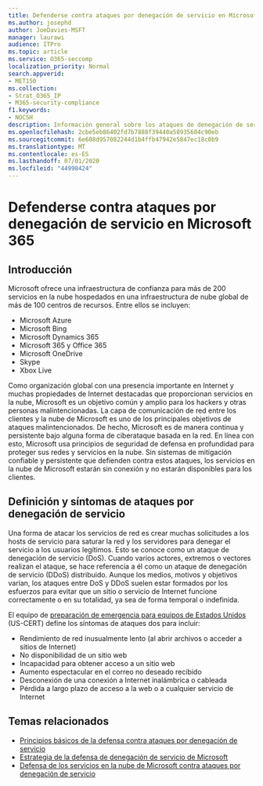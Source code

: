 ```yaml
---
title: Defenderse contra ataques por denegación de servicio en Microsoft 365
ms.author: josephd
author: JoeDavies-MSFT
manager: laurawi
audience: ITPro
ms.topic: article
ms.service: O365-seccomp
localization_priority: Normal
search.appverid:
- MET150
ms.collection:
- Strat_O365_IP
- M365-security-compliance
f1.keywords:
- NOCSH
description: Información general sobre los ataques de denegación de servicio (DoS).
ms.openlocfilehash: 2cbe5eb86402fd7b7888f39440a58935604c90eb
ms.sourcegitcommit: 6e608d957082244d1b4ffb47942e5847ec18c0b9
ms.translationtype: MT
ms.contentlocale: es-ES
ms.lasthandoff: 07/01/2020
ms.locfileid: "44998424"
---
```

# <a name="defend-against-denial-of-service-attacks-in-microsoft-365"></a>Defenderse contra ataques por denegación de servicio en Microsoft 365

## <a name="introduction"></a>Introducción

Microsoft ofrece una infraestructura de confianza para más de 200 servicios en la nube hospedados en una infraestructura de nube global de más de 100 centros de recursos. Entre ellos se incluyen:

- Microsoft Azure
- Microsoft Bing
- Microsoft Dynamics 365
- Microsoft 365 y Office 365
- Microsoft OneDrive
- Skype
- Xbox Live

Como organización global con una presencia importante en Internet y muchas propiedades de Internet destacadas que proporcionan servicios en la nube, Microsoft es un objetivo común y amplio para los hackers y otras personas malintencionadas. La capa de comunicación de red entre los clientes y la nube de Microsoft es uno de los principales objetivos de ataques malintencionados. De hecho, Microsoft es de manera continua y persistente bajo alguna forma de ciberataque basada en la red. En línea con esto, Microsoft usa principios de seguridad de defensa en profundidad para proteger sus redes y servicios en la nube. Sin sistemas de mitigación confiable y persistente que defienden contra estos ataques, los servicios en la nube de Microsoft estarán sin conexión y no estarán disponibles para los clientes.

## <a name="definition-and-symptoms-of-denial-of-service-attacks"></a>Definición y síntomas de ataques por denegación de servicio

Una forma de atacar los servicios de red es crear muchas solicitudes a los hosts de servicio para saturar la red y los servidores para denegar el servicio a los usuarios legítimos. Esto se conoce como un ataque de denegación de servicio (DoS). Cuando varios actores, extremos o vectores realizan el ataque, se hace referencia a él como un ataque de denegación de servicio (DDoS) distribuido. Aunque los medios, motivos y objetivos varían, los ataques entre DoS y DDoS suelen estar formados por los esfuerzos para evitar que un sitio o servicio de Internet funcione correctamente o en su totalidad, ya sea de forma temporal o indefinida.

El equipo de [preparación de emergencia para equipos de Estados Unidos](https://www.us-cert.gov/) (US-CERT) define los síntomas de ataques dos para incluir:

- Rendimiento de red inusualmente lento (al abrir archivos o acceder a sitios de Internet)
- No disponibilidad de un sitio web
- Incapacidad para obtener acceso a un sitio web
- Aumento espectacular en el correo no deseado recibido
- Desconexión de una conexión a Internet inalámbrica o cableada
- Pérdida a largo plazo de acceso a la web o a cualquier servicio de Internet

## <a name="related-topics"></a>Temas relacionados

- [Principios básicos de la defensa contra ataques por denegación de servicio](office-365-core-principles-of-defense-against-dos-attacks.md)
- [Estrategia de la defensa de denegación de servicio de Microsoft](office-365-microsoft-dos-defense-strategy.md)
- [Defensa de los servicios en la nube de Microsoft contra ataques por denegación de servicio](office-365-defending-cloud-services-against-dos-attacks.md)
